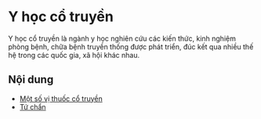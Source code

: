 # Y học cổ truyền

Y học cổ truyền là ngành y học nghiên cứu các kiến thức, kinh nghiệm phòng bệnh, chữa bệnh truyền thống được phát triển, đúc kết qua nhiều thế hệ trong các quốc gia, xã hội khác nhau.

## Nội dung

- [Một số vị thuốc cổ truyền](mot-so-vi-thuoc-co-truyen/readme.md)
- [Tứ chẩn](tu-chan/readme.md)